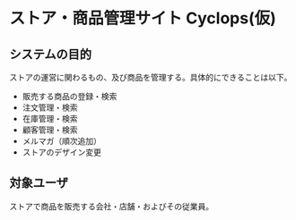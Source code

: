 # ストア・商品管理サイト Cyclops(仮)

## システムの目的

ストアの運営に関わるもの、及び商品を管理する。具体的にできることは以下。  

- 販売する商品の登録・検索
- 注文管理・検索
- 在庫管理・検索
- 顧客管理・検索
- メルマガ（順次追加）
- ストアのデザイン変更

## 対象ユーザ

ストアで商品を販売する会社・店舗・およびその従業員。  





